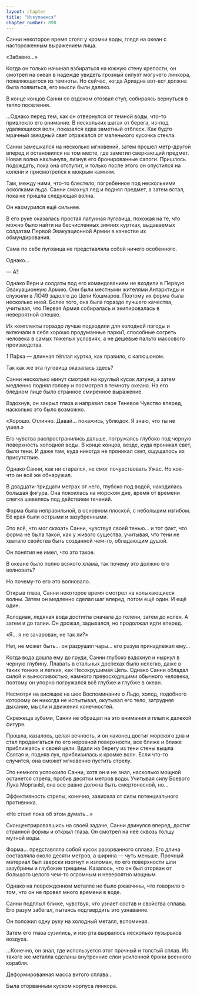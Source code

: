 ```yaml
---
layout: chapter
title: "Искупаемся"
chapter_number: 898
---
```


Санни некоторое время стоял у кромки воды, глядя на океан с настороженным выражением лица.

«Забавно...»

Когда он только начинал взбираться на южную стену крепости, он смотрел на океан в надежде увидеть грозный силуэт могучего линкора, появляющегося из темноты. Но сейчас, когда Ариадна вот-вот должна была появиться, его мысли были далеко.

В конце концов Санни со вздохом отозвал стул, собираясь вернуться в тепло поселения.

...Однако перед тем, как он отвернулся от темной воды, что-то привлекло его внимание. В нескольких шагах от берега, из-под удаляющихся волн, показался едва заметный отблеск. Как будто мрачный звездный свет отражался от маленького кусочка стекла.

Санни замешкался на несколько мгновений, затем прошел метр-другой вперед и остановился на том месте, где заметил сверкающий предмет. Новая волна нахлынула, лизнув его бронированные сапоги. Пришлось подождать, пока она отступит, и только после этого он опустился на колени и присмотрелся к мокрым камням.

Там, между ними, что-то блестело, погребенное под несколькими осколками льда. Санни смахнул лед и поднял предмет, а затем встал, пока не пришла следующая волна.

Он нахмурился ещё сильнее.

В его руке оказалась простая латунная пуговица, похожая на те, что можно было найти на бесчисленных зимних куртках, выдаваемых солдатам Первой Эвакуационной Армии в качестве их обмундирования.

Сама по себе пуговица не представляла собой ничего особенного.

Однако...

— А?

Однако Верн и солдаты под его командованием не входили в Первую Эвакуационную Армию. Они были местными жителями Антарктиды и служили в ЛО49 задолго до Цепи Кошмаров. Поэтому их форма была несколько иной. Более того, она была гораздо лучшего качества, учитывая, что Первая Армия собиралась и экипировалась в невероятной спешке.

Их комплекты гораздо лучше подходили для холодной погоды и включали в себя хорошо продуманные парки1, способные согреть человека в самых тяжелых условиях, а не дешевые пальто массового производства.

1 Па́рка — длинная тёплая куртка, как правило, с капюшоном.

Так как же эта пуговица оказалась здесь?

Санни несколько минут смотрел на круглый кусок латуни, а затем медленно поднял голову и посмотрел в темноту океана. На его бледном лице было странное смиренное выражение.

Вздохнув, он закрыл глаза и направил свое Теневое Чувство вперед, насколько это было возможно.

«Хорошо. Отлично. Давай... покажись, ублюдок. Я знаю, что ты не ушел.»

Его чувства распространились дальше, погружаясь глубоко под черную поверхность холодной воды. В конце концов, везде, куда проникал свет, были тени. И даже там, куда никогда не проникал свет, ощущалось их присутствие.

Однако Санни, как ни старался, не смог почувствовать Ужас. Но кое-что он всё же обнаружил.

В двадцати-тридцати метрах от него, глубоко под водой, находилась большая фигура. Она покоилась на морском дне, время от времени слегка шевелясь под действием течений.

Форма была неправильной, в основном плоской, с небольшим изгибом. Её края были острыми и зазубренными.

Это всё, что мог сказать Санни, чувствуя своей тенью... и тот факт, что форма не была такой, как у живого существа, учитывая, что тени не хватало свойства быть созданной чем-то, обладающим душой.

Он понятия не имел, что это такое.

В океане было полно всякого хлама, так почему это должно его волновать?

Но почему-то его это волновало.

Открыв глаза, Санни некоторое время смотрел на колыхающиеся волны. Затем он медленно сделал шаг вперед, потом ещё один. И ещё один.

Холодная, ледяная вода достигла сначала до голени, затем до колен. А затем и до талии. Он дрожал, задыхался, но продолжал идти вперед.

«Я... я не зачарован, не так ли?»

Нет, не может быть... он разрушил чары... его разум принадлежал ему...

Когда вода дошла ему до груди, Санни глубоко вздохнул и нырнул в черную глубину. Плавать в стальных доспехах было нелегко, даже в таких тонких и легких, как Несокрушимая Цепь. Однако Санни обладал силой и выносливостью, намного превосходящими обычного человека, поэтому он упорно погружался всё глубже и глубже в океан.

Несмотря на висящее на шее Воспоминание о Льде, холод, подобного которому он никогда не испытывал, окутывал его тело, затрудняя дыхание, мысли и движения конечностей.

Скрежеща зубами, Санни не обращал на это внимания и плыл к далекой фигуре.

Прошла, казалось, целая вечность, и он наконец достиг морского дна и стал продвигаться по его неровной поверхности, все ближе и ближе приближаясь к своей цели. Вдали на берегу из тени стены вышла Святая и, подняв лук, приблизилась к кромке волн. Если что-то случится, она сможет мгновенно пустить стрелу.

Это немного успокоило Санни, хотя он и не знал, насколько мощной останется стрела, пробив десятки метров воды. Учитывая силу Боевого Лука МорганЫ, она все равно должна быть смертоносной, но...

Эффективность стрелы, конечно, зависела от силы потенциального противника.

«Не стоит пока об этом думать...»

Сконцентрировавшись на своей задаче, Санни двинулся вперед, достиг странной формы и открыл глаза. Он смотрел на неё сквозь толщу мутной воды.

Форма... представляла собой кусок разорванного сплава. Его длина составляла около десяти метров, а ширина — чуть меньше. Прочный материал был зверски изогнут и изломан, по его поверхности шли зазубрины и глубокие трещины. Казалось, что он был оторван от большого целого чем-то огромным и невероятно мощным.

Однако на поврежденном металле не было ржавчины, что говорило о том, что он не провел много времени в воде.

Санни подплыл ближе, чувствуя, что узнает состав и свойства сплава. Его разум забегал, пытаясь подтвердить это узнавание.

Он положил одну руку на холодный металл, вспоминая.

Затем его глаза сузились, и изо рта вырвалось несколько пузырьков воздуха.

...Конечно, он знал, где используется этот прочный и толстый сплав. Из такого же металла сделаны внутренние слои усиленной брони военного корабля.

Деформированная масса витого сплава...

Была оторванным куском корпуса линкора.